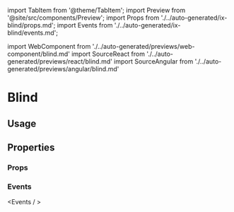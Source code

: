 <!--
SPDX-FileCopyrightText: 2022 Siemens AG

SPDX-License-Identifier: MIT
-->

import TabItem from '@theme/TabItem';
import Preview from '@site/src/components/Preview';
import Props from './../auto-generated/ix-blind/props.md';
import Events from './../auto-generated/ix-blind/events.md';

import WebComponent from './../auto-generated/previews/web-component/blind.md'
import SourceReact from './../auto-generated/previews/react/blind.md'
import SourceAngular from './../auto-generated/previews/angular/blind.md'

# Blind

## Usage

<Preview name="blind" height="16rem">
  <TabItem value="javascript">
    <WebComponent />
  </TabItem>
  <TabItem value="react">
    <SourceReact />
  </TabItem>
  <TabItem value="angular">
    <SourceAngular />
  </TabItem>
</Preview>

## Properties

### Props

<Props />

### Events

<Events / >
